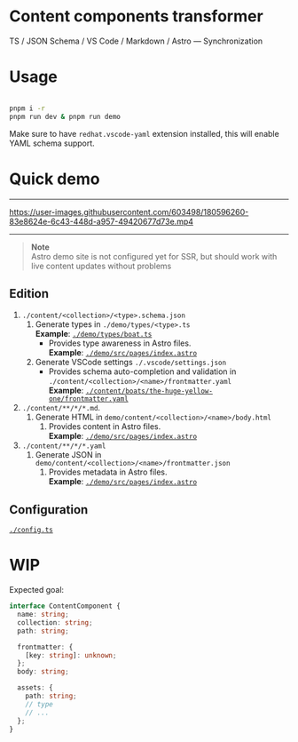 # Content components transformer

TS / JSON Schema / VS Code / Markdown / Astro — Synchronization

# Usage

```zsh

pnpm i -r
pnpm run dev & pnpm run demo

```

Make sure to have `redhat.vscode-yaml` extension installed, this will enable YAML schema support.

# Quick demo

---

https://user-images.githubusercontent.com/603498/180596260-83e8624e-6c43-448d-a957-49420677d73e.mp4

---

> **Note**  
> Astro demo site is not configured yet for SSR, but should work with live content updates without problems

## Edition

1. `./content/<collection>/<type>.schema.json`
   1. Generate types in `./demo/types/<type>.ts`  
      **Example**: [`./demo/types/boat.ts`](./demo/types/boat.ts)
      - Provides type awareness in Astro files.  
        **Example**: [`./demo/src/pages/index.astro`](./demo/src/pages/index.astro)
   2. Generate VSCode settings `./.vscode/settings.json`
      - Provides schema auto-completion and validation in `./content/<collection>/<name>/frontmatter.yaml`  
        **Example**: [`./content/boats/the-huge-yellow-one/frontmatter.yaml`](./content/boats/the-huge-yellow-one/frontmatter.yaml)
2. `./content/**/*/*.md`.
   1. Generate HTML in `demo/content/<collection>/<name>/body.html`
      1. Provides content in Astro files.  
         **Example**: [`./demo/src/pages/index.astro`](./demo/src/pages/index.astro)
3. `./content/**/*/*.yaml`
   1. Generate JSON in `demo/content/<collection>/<name>/frontmatter.json`
      1. Provides metadata in Astro files.  
         **Example**: [`./demo/src/pages/index.astro`](./demo/src/pages/index.astro)

## Configuration

[`./config.ts`](./config.ts)

# WIP

Expected goal:

```ts
interface ContentComponent {
  name: string;
  collection: string;
  path: string;

  frontmatter: {
    [key: string]: unknown;
  };
  body: string;

  assets: {
    path: string;
    // type
    // ...
  };
}
```
